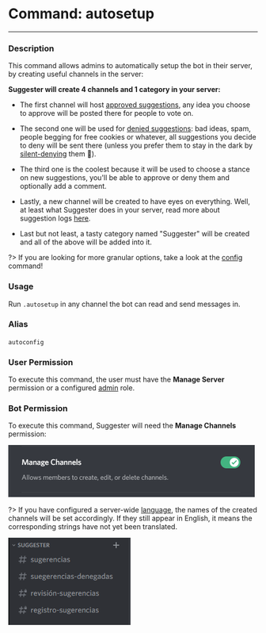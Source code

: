 # Command: autosetup
---
### Description
This command allows admins to automatically setup the bot in their server, by creating useful channels in the server:

**Suggester will create 4 channels and 1 category in your server:**
- The first channel will host [approved suggestions](/config/suggestions.md), any idea you choose to approve will be posted there for people to vote on.
- The second one will be used for [denied suggestions](/config/denied.md): bad ideas, spam, people begging for free cookies or whatever, all suggestions you decide to deny will be sent there (unless you prefer them to stay in the dark by [silent-denying](/staff/silentdeny.md) them 👀).
- The third one is the coolest because it will be used to choose a stance on new suggestions, you'll be able to approve or deny them and optionally add a comment.
- Lastly, a new channel will be created to have eyes on everything. Well, at least what Suggester does in your server, read more about suggestion logs [here](/config/logs.md). 

- Last but not least, a tasty category named "Suggester" will be created and all of the above will be added into it.

?> If you are looking for more granular options, take a look at the [config](/config/configuration.md) command!

### Usage
Run `.autosetup` in any channel the bot can read and send messages in.

### Alias
`autoconfig`

### User Permission
To execute this command, the user must have the **Manage Server** permission or a configured [admin](/config/adminroles.md) role.

### Bot Permission
To execute this command, Suggester will need the **Manage Channels** permission:

![Manage Channels Permission](../images/manage-channels.png)

?> If you have configured a server-wide [language](/config/locale.md), the names of the created channels will be set accordingly. If they still appear in English, it means the corresponding strings have not yet been translated.

![Autosetup in Spanish](../images/autosetup-spanish.png)
